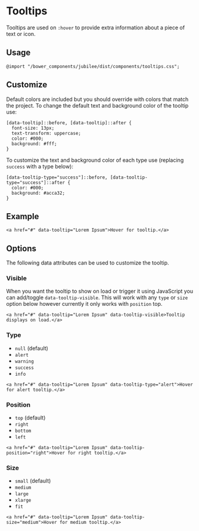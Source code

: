 # Tooltips

Tooltips are used on `:hover` to provide extra information about a piece of text or icon.

## Usage

`@import "/bower_components/jubilee/dist/components/tooltips.css";`

## Customize

Default colors are included but you should override with colors that match the project. To change the default text and background color of the tooltip use:

```
[data-tooltip]::before, [data-tooltip]::after {
  font-size: 13px;
  text-transform: uppercase;
  color: #000;
  background: #fff;
}

```

To customize the text and background color of each type use (replacing `success` with a type below):

```
[data-tooltip-type="success"]::before, [data-tooltip-type="success"]::after {
  color: #000;
  background: #acca32;
}
```

## Example

`<a href="#" data-tooltip="Lorem Ipsum">Hover for tooltip.</a>`

## Options

The following data attributes can be used to customize the tooltip.

### Visible

When you want the tooltip to show on load or trigger it using JavaScript you can add/toggle `data-tooltip-visible`. This will work with any `type` or `size` option below however currently it only works with `position` top.

`<a href="#" data-tooltip="Lorem Ipsum" data-tooltip-visible>Tooltip displays on load.</a>`

### Type

* `null` (default)
* `alert`
* `warning`
* `success`
* `info`

`<a href="#" data-tooltip="Lorem Ipsum" data-tooltip-type="alert">Hover for alert tooltip.</a>`

### Position

* `top` (default)
* `right`
* `bottom`
* `left`

`<a href="#" data-tooltip="Lorem Ipsum" data-tooltip-position="right">Hover for right tooltip.</a>`

### Size

* `small` (default)
* `medium`
* `large`
* `xlarge`
* `fit`

`<a href="#" data-tooltip="Lorem Ipsum" data-tooltip-size="medium">Hover for medium tooltip.</a>`

